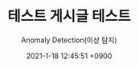---
layout: post
title: '테스트 게시글 테스트'
subtitle: Anomaly Detection(이상 탐지)
date: '2021-1-18 12:45:51 +0900'
categories:
    - test
tags:
    - test
comments: true
published: true
---